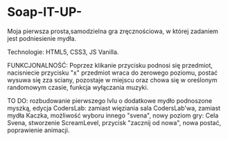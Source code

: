 # Soap-IT-UP-

Moja pierwsza prosta,samodzielna gra zręcznościowa, w której  zadaniem jest podniesienie mydła.

Technologie:
HTML5,
CSS3,
JS Vanilla.

FUNKCJONALNOŚĆ: Poprzez klikanie przycisku podnosi się przedmiot,
nacisniecie przycisku "x" przedmiot wraca do zerowego poziomu,
postać wysuwa się zza sciany, pozostaje w miejscu oraz chowa się w oreślonym randomowym czasie, funkcja wyłączania muzyki.


TO DO:
rozbudowanie pierwszego lvlu o dodatkowe mydło podnoszone myszką,
edycja CodersLab: zamiast więziania sala CodersLab'wa, zamiast mydła Kaczka, możliwość wyboru innego "svena",
nowy poziom gry: Cela Svena,
stworzenie ScreamLevel,
przycisk "zacznij od nowa",
nowa postać,
poprawienie animacji.


